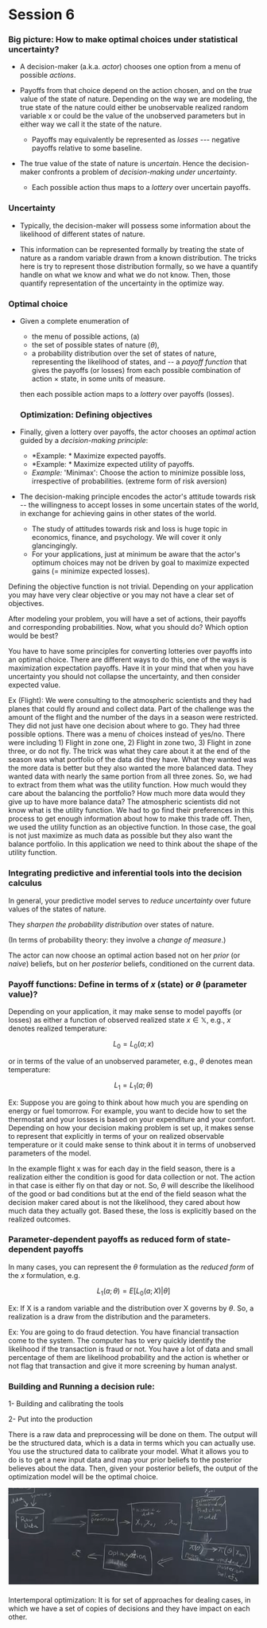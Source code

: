 # Session 6

### Big picture: How to make optimal choices under statistical uncertainty?

 * A decision-maker (a.k.a. *actor*) chooses one option from a menu of possible *actions*.
 * Payoffs from that choice depend on the action chosen, and on the *true* value of the state of nature.  Depending on the way we are modeling,
   the true state of the nature could either be unobservable realized random variable x or could be the value of the unobserved parameters but in either way we call it the state of the nature.
      
   - Payoffs may equivalently be represented as *losses* --- negative payoffs relative to some baseline.
   
 * The true value of the state of nature is *uncertain*. Hence the decision-maker confronts a problem of *decision-making under uncertainty*. 
   
   - Each possible action thus maps to a *lottery* over uncertain payoffs.
   
 ### Uncertainty
 
 * Typically, the decision-maker will possess some information about the likelihood of different states of nature. 
 
 * This information can be represented formally by treating the state of nature as a random variable drawn from a known distribution. 
 The tricks here is try to represent those distribution formally, so we have a quantify handle on what we know and what we do not know. Then, those quantify
 representation of the uncertainty in the optimize way.
 
 
 ### Optimal choice

 * Given a complete enumeration of 
   - the menu of possible actions, (a)
   - the set of possible states of nature ($\theta$), 
   - a probability distribution over the set of states of nature, representing the likelihood of states, and
   -- a *payoff function* that gives the payoffs (or losses) from each possible combination of action $\times$ state, in some units of measure.
   
   then each possible action maps to a *lottery* over payoffs (losses).
   
   ### Optimization: Defining objectives

 * Finally, given a lottery over payoffs, the actor chooses an *optimal* action guided by a *decision-making principle*:
 
   - *Example: * Maximize expected payoffs.
   - *Example: * Maximize expected utility of payoffs.
   - *Example:* 'Minimax': Choose the action to minimize possible loss, irrespective of probabilities. (extreme form of risk aversion)
 
 * The decision-making principle encodes the actor's attitude towards risk -- the willingness to accept losses in some uncertain states of the world, in exchange for achieving gains in other states of the world.
    - The study of attitudes towards risk and loss is huge topic in economics, finance, and psychology. We will cover it only glancingingly.
    - For your applications, just at minimum be aware that the actor's optimum choices may not be driven by goal to maximize expected gains (= minimize expected losses). 
   
 Defining the objective function is not trivial. Depending on your application you may have very clear objective or you may not have a clear set of objectives.
 
 After modeling your problem, you will have a set of actions, their payoffs and corresponding probabilities. Now, what you should do? Which option would be best?
 
You have to have some principles for converting lotteries over payoffs into an optimal choice. There are different ways to do this, one of the ways is maximization expectation payoffs. Have it in your mind that when you have uncertainty you should not collapse the uncertainty, and then consider expected value. 
 
Ex (Flight): We were consulting to the atmospheric scientists and they had planes that could fly around and collect data. Part of the challenge was the amount of the flight and the number of the days in a season were restricted. They did not just have one decision about where to go. They had three possible options. There was a menu of choices instead of yes/no. There were including 1) Flight in zone one, 2) Flight in zone two, 3) Flight in zone three, or do not fly. The trick was what they care about it at the end of the season was what portfolio of the data did they have. What they wanted was the more data is better but they also wanted the more balanced data. They wanted data with nearly the same portion from all three zones. So, we had to extract from them what was the utility function. How much would they care about the balancing the portfolio? How much more data would they give up to have more balance data? The atmospheric scientists did not know what is the utility function. We had to go find their preferences in this process to get enough information about how to make this trade off. Then, we used the utility function as an objective function. In those case, the goal is not just maximize as much data as possible but they also want the balance portfolio. In this application we need to think about the shape of the utility function.
 
### Integrating predictive and inferential tools into the decision calculus

In general, your predictive model serves to *reduce uncertainty* over future values of the states of nature.

They *sharpen the probability distribution* over states of nature.

(In terms of probability theory: they involve a *change of measure*.)

The actor can now choose an optimal action based not on her *prior* (or *naive*) beliefs, but on her *posterior* beliefs, conditioned on the current data.
   
### Payoff functions: Define in terms of $x$ (state) or $\theta$ (parameter value)?

Depending on your application, it may make sense to model payoffs (or losses) as either a function of observed realized state $x \in \mathbb{X}$, e.g., $x$ denotes realized temperature:

$$L_0 = L_0(a;x)$$

or in terms of the value of an unobserved parameter, e.g., $\theta$ denotes mean temperature:

$$L_1 = L_1(a; \theta)$$

Ex: Suppose you are going to think about how much you are spending on energy or fuel tomorrow. For example, you want to decide how to set the thermostat and your losses is based on your expenditure and your comfort. Depending on how your decision making problem is set up, it makes sense to represent that explicitly in terms of your on realized observable temperature or it could make sense to think about it in terms of unobserved parameters of the model.

In the example flight x was for each day in the field season, there is a realization either the condition is good for data collection or not. The action in that case is either fly on that day or not. So, $\theta$ will describe the likelihood of the good or bad conditions but at the end of the field season what the decision maker cared about is not the likelihood, they cared about how much data they actually got. Based these, the loss is explicitly based on the realized outcomes.

### Parameter-dependent payoffs as reduced form of state-dependent payoffs

In many cases, you can represent the $\theta$ formulation as the *reduced form* of the $x$ formulation, e.g.

$$L_1(a;\theta) = E[L_0(a;X) | \theta]$$

Ex: If X is a random variable and the distribution over X governs by $\theta$. So, a realization is a draw from the distribution and the parameters. 


Ex: You are going to do fraud detection. You have financial transaction come to the system. The computer has to very quickly identify the likelihood if the transaction is fraud or not. You have a lot of data and small percentage of them are likelihood probability and the action is whether or not flag that transaction and give it more screening by human analyst. 

### Building and Running a decision rule:

1- Building and calibrating the tools

2- Put into the production

There is a raw data and preprocessing will be done on them. The output will be the structured data, which is a data in terms which you can actually use. You use the structured data to calibrate your model. What it allows you to do is to get a new input data and map your prior beliefs to the posterior believes about the data. Then, given your posterior beliefs, the output of the optimization model will be the optimal choice. 

![14](Picturs/pic_14.png)

Intertemporal optimization: It is for set of approaches for dealing cases, in which we have a set of copies of decisions and they have impact on each other.
